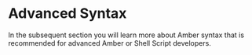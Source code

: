 # Advanced Syntax

In the subsequent section you will learn more about Amber syntax that is recommended for advanced Amber or Shell Script developers.
